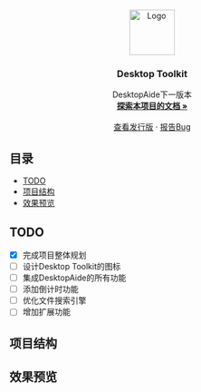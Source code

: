 
<!-- PROJECT LOGO -->
<br />

<p align="center">
  <a href="https://github.com/shaojintian/Best_README_template/">
    <img src="images/logo.png" alt="Logo" width="80" height="80">
  </a>

  <h3 align="center">Desktop Toolkit</h3>
  <p align="center">
    DesktopAide下一版本
    <br />
    <a href="https://github.com/chenpuhao/Desktop-Toolkit"><strong>探索本项目的文档 »</strong></a>
    <br />
    <br />
    <a href=https://github.com/chenpuhao/Desktop-Toolkit/releases">查看发行版</a>
    ·
    <a href="https://github.com/chenpuhao/Desktop-Toolkit/issues">报告Bug</a>

  </p>

</p>

 
## 目录

- [TODO](#TODO)
- [项目结构](#项目结构)
- [效果预览](#效果预览)

## TODO

 - [x] 完成项目整体规划
 - [ ] 设计Desktop Toolkit的图标
 - [ ] 集成DesktopAide的所有功能
 - [ ] 添加倒计时功能
 - [ ] 优化文件搜索引擎
 - [ ] 增加扩展功能

## 项目结构

## 效果预览



